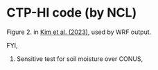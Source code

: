 # CTP-HI code (by NCL)

Figure 2. in [Kim et al. (2023)](http:doi.org/10.1088/1748-9326/acddfb), used by WRF output.

FYI,
1) Sensitive test for soil moisture over CONUS, 

